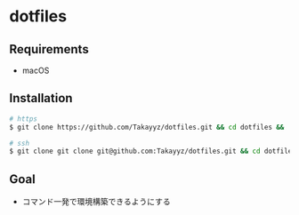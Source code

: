 # dotfiles
## Requirements
- macOS

## Installation
```sh
# https
$ git clone https://github.com/Takayyz/dotfiles.git && cd dotfiles && ./setup.sh

# ssh
$ git clone git clone git@github.com:Takayyz/dotfiles.git && cd dotfiles && ./setup.sh
```

## Goal
- コマンド一発で環境構築できるようにする
